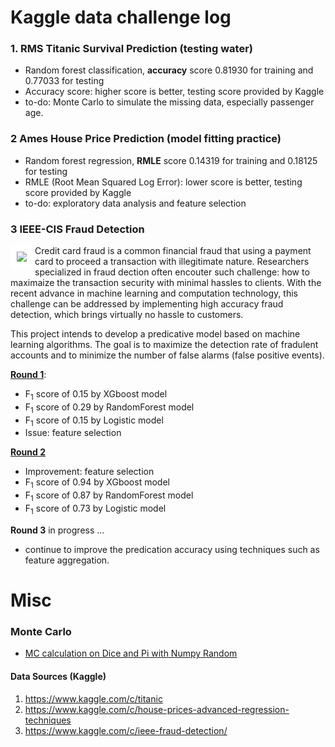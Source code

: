 # Kaggle data challenge log
### 1. RMS Titanic Survival Prediction (testing water)
- Random forest classification, **accuracy** score 0.81930 for training and 0.77033 for testing
- Accuracy score: higher score is better, testing score provided by Kaggle
- to-do: Monte Carlo to simulate the missing data, especially passenger age.
### 2 Ames House Price Prediction (model fitting practice)
- Random forest regression, **RMLE** score 0.14319 for training and 0.18125 for testing 
- RMLE (Root Mean Squared Log Error): lower score is better, testing score provided by Kaggle
- to-do: exploratory data analysis and feature selection
### 3 IEEE-CIS Fraud Detection
<img src="https://github.com/er1czz/kaggle/blob/master/unsplash_transaction.JPG?raw=true" align = "left" style = "border:10px solid white">  

Credit card fraud is a common financial fraud that using a payment card to proceed a transaction with illegitimate nature. Researchers specialized in fraud dection often encouter such challenge: how to maximaize the transaction security with minimal hassles to clients. With the recent advance in machine learning and computation technology, this challenge can be addressed by implementing high accuracy fraud detection, which brings virtually no hassle to customers.       

This project intends to develop a predicative model based on machine learning algorithms. The goal is to maximize the detection rate of fradulent accounts and to minimize the number of false alarms (false positive events).

[<b>Round 1</b>](https://github.com/er1czz/kaggle/blob/master/Fraud_Detection_fullset.ipynb): 
- F<sub>1</sub> score of 0.15 by XGboost model 
- F<sub>1</sub> score of 0.29 by RandomForest model 
- F<sub>1</sub> score of 0.15 by Logistic model 
- Issue: feature selection  

[<b>Round 2</b>](https://github.com/er1czz/kaggle/blob/master/Fraud_Detection_fullset_2.ipynb)
- Improvement: feature selection
- F<sub>1</sub> score of 0.94 by XGboost model 
- F<sub>1</sub> score of 0.87 by RandomForest model 
- F<sub>1</sub> score of 0.73 by Logistic model 

<b>Round 3</b> in progress ...
- continue to improve the predication accuracy using techniques such as feature aggregation. 

# Misc
### Monte Carlo
- [MC calculation on Dice and Pi with Numpy Random](https://github.com/er1czz/kaggle/blob/master/Monte%20Carlo's%20Dice%20and%20Pi.ipynb)

#### Data Sources (Kaggle)  
1. https://www.kaggle.com/c/titanic  
2. https://www.kaggle.com/c/house-prices-advanced-regression-techniques  
3. https://www.kaggle.com/c/ieee-fraud-detection/  
